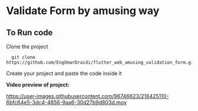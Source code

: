 # Validate Form by amusing way

## To Run code

Clone the project

```batch
  git clone https://github.com/EngOmarDraidi/flutter_web_amusing_validation_form.git
```
Create your project and paste the code inside it

**Video preview of project:**


https://user-images.githubusercontent.com/96746623/216425110-6bfc64e5-3dc4-4856-9aa6-30d27b9d803d.mov

